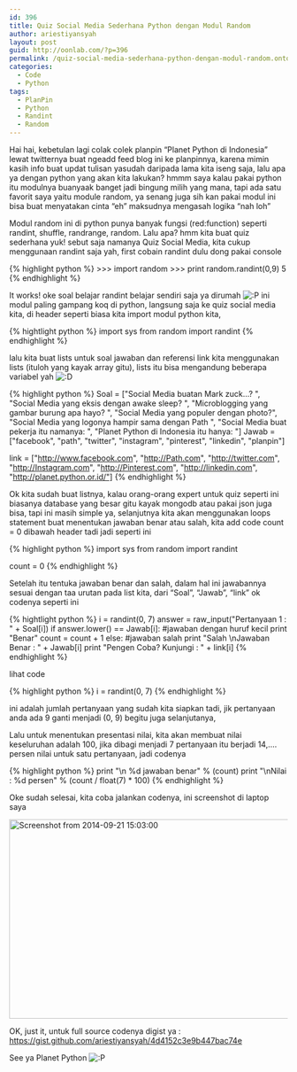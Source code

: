 ```yaml
---
id: 396
title: Quiz Social Media Sederhana Python dengan Modul Random
author: ariestiyansyah
layout: post
guid: http://oonlab.com/?p=396
permalink: /quiz-social-media-sederhana-python-dengan-modul-random.onto
categories:
  - Code
  - Python
tags:
  - PlanPin
  - Python
  - Randint
  - Random
---
```

Hai hai, kebetulan lagi colak colek planpin &#8220;Planet Python di Indonesia&#8221; lewat twitternya buat ngeadd feed blog ini ke planpinnya, karena mimin kasih info buat updat tulisan yasudah daripada lama kita iseng saja, lalu apa ya dengan python yang akan kita lakukan? hmmm saya kalau pakai python itu modulnya buanyaak banget jadi bingung milih yang mana, tapi ada satu favorit saya yaitu module random, ya senang juga sih kan pakai modul ini bisa buat menyatakan cinta &#8220;eh&#8221; maksudnya mengasah logika &#8220;nah loh&#8221;

Modul random ini di python punya banyak fungsi (red:function) seperti randint, shuffle, randrange, random. Lalu apa? hmm kita buat quiz sederhana yuk! sebut saja namanya Quiz Social Media, kita cukup menggunaan randint saja yah, first cobain randint dulu dong pakai console

{% highlight python %}
&gt;&gt;&gt; import random
&gt;&gt;&gt; print random.randint(0,9)
5
{% endhighlight %}

It works! oke soal belajar randint belajar sendiri saja ya dirumah <img src="https://oonlab.com/wp-includes/images/smilies/icon_razz.gif" alt=":P" class="wp-smiley" /> ini modul paling gampang koq di python, langsung saja ke quiz social media kita, di header seperti biasa kita import modul python kita,

{% hightlight python %}
import sys
from random import randint
{% endhighlight %}

lalu kita buat lists untuk soal jawaban dan referensi link kita menggunakan lists (ituloh yang kayak array gitu), lists itu bisa mengandung beberapa variabel yah <img src="https://oonlab.com/wp-includes/images/smilies/icon_biggrin.gif" alt=":D" class="wp-smiley" /> 

{% highlight python %}
Soal = ["Social Media buatan Mark zuck...? ",
     "Social Media yang eksis dengan awake sleep? ",
     "Microblogging yang gambar burung apa hayo? ",
     "Social Media yang populer dengan photo?",
     "Social Media yang logonya hampir sama dengan Path  ",
     "Social Media buat pekerja itu namanya: ",
     "Planet Python di Indonesia itu hanya: "]
Jawab = ["facebook",
     "path",
     "twitter",
     "instagram",
     "pinterest",
     "linkedin",
     "planpin"]
     
link = ["http://www.facebook.com",
            "http://Path.com",
            "http://twitter.com",
            "http://Instagram.com",
            "http://Pinterest.com",
            "http://linkedin.com",
            "http://planet.python.or.id/"]
{% endhighlight %}

Ok kita sudah buat listnya, kalau orang-orang expert untuk quiz seperti ini biasanya database yang besar gitu kayak mongodb atau pakai json juga bisa, tapi ini masih simple ya, selanjutnya kita akan menggunakan loops statement buat menentukan jawaban benar atau salah, kita add code count = 0 dibawah header tadi jadi seperti ini

{% highlight python %}
import sys
from random import randint

count = 0
{% endhighlight %}

Setelah itu tentuka jawaban benar dan salah, dalam hal ini jawabannya sesuai dengan taa urutan pada list kita, dari &#8220;Soal&#8221;, &#8220;Jawab&#8221;, &#8220;link&#8221; ok codenya seperti ini

{% hightlight python %}
i = randint(0, 7)
answer = raw_input("Pertanyaan 1 : " + Soal[i])
if answer.lower() == Jawab[i]: #jawaban dengan huruf kecil
    print "Benar" 
    count = count + 1
else: #jawaban salah
    print "Salah \nJawaban Benar : " + Jawab[i]
    print "Pengen Coba? Kunjungi : " + link[i]
{% endhighlight %}

lihat code

{% highlight python %}
i = randint(0, 7)
{% endhighlight %}

ini adalah jumlah pertanyaan yang sudah kita siapkan tadi, jik pertanyaan anda ada 9 ganti menjadi (0, 9) begitu juga selanjutanya,

Lalu untuk menentukan presentasi nilai, kita akan membuat nilai keseluruhan adalah 100, jika dibagi menjadi 7 pertanyaan itu berjadi 14,&#8230;. persen nilai untuk satu pertanyaan, jadi codenya

{% highlight python %}
print "\n %d jawaban benar" % (count)
print "\nNilai : %d persen" % (count / float(7) * 100)
{% endhighlight %}

Oke sudah selesai, kita coba jalankan codenya, ini screenshot di laptop saya

[<img class="aligncenter size-large wp-image-397" src="http://oonlab.com/wp-content/uploads/2014/09/Screenshot-from-2014-09-21-150300-600x360.png" alt="Screenshot from 2014-09-21 15:03:00" width="600" height="360" />][1]

OK, just it, untuk full source codenya digist ya : <a title="https://gist.github.com/ariestiyansyah/4d4152c3e9b447bac74e" href="https://gist.github.com/ariestiyansyah/4d4152c3e9b447bac74e" target="_blank">https://gist.github.com/ariestiyansyah/4d4152c3e9b447bac74e</a>

See ya Planet Python <img src="https://oonlab.com/wp-includes/images/smilies/icon_razz.gif" alt=":P" class="wp-smiley" /> 

&nbsp;

&nbsp;

 [1]: http://oonlab.com/wp-content/uploads/2014/09/Screenshot-from-2014-09-21-150300.png
